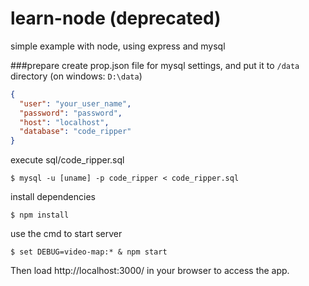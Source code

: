 # learn-node (deprecated)
simple example with node, using express and mysql

###prepare
create prop.json file for mysql settings, and put it to `/data` directory (on windows: `D:\data`)
```json
{
  "user": "your_user_name",
  "password": "password",
  "host": "localhost",
  "database": "code_ripper"
}
```
execute sql/code_ripper.sql
```shell
$ mysql -u [uname] -p code_ripper < code_ripper.sql
```
install dependencies
```shell
$ npm install
```
use the cmd to start server
```shell
$ set DEBUG=video-map:* & npm start
```
Then load http://localhost:3000/ in your browser to access the app.
